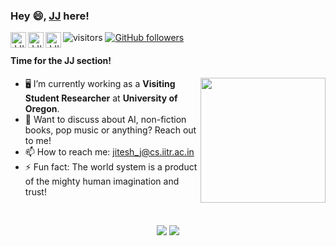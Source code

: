 ### Hey 😄, [JJ](https://praeclarumjj3.github.io/) here!

<a href="https://twitter.com/jiteshjain31">
  <img align="left" alt="JJ's Twitter" width="25px" src="https://img.shields.io/badge/Twitter-1DA1F2?style=for-the-badge&logo=twitter&logoColor=white" />
</a>
<a href="https://www.linkedin.com/in/jitesh-jain-1451b9192/">
  <img align="left" alt="JJ's Linkdein" width="25px" src="https://img.shields.io/badge/LinkedIn-0077B5?style=for-the-badge&logo=linkedin&logoColor=white" />
</a>
<a href="https://jitesh-j.medium.com/">
  <img align="left" alt="JJ's Medium" width="25px" src="https://img.shields.io/badge/Medium-12100E?style=for-the-badge&logo=medium&logoColor=white" />
</a>

![visitors](https://visitor-badge.laobi.icu/badge?page_id=praeclarumjj3.praeclarumjj3)
[![GitHub followers](https://img.shields.io/github/followers/praeclarumjj3.svg?style=social&label=Follow)](https://github.com/praeclarumjj3?tab=followers)

#### Time for the JJ section!

<img src='https://media.tenor.com/images/a53e378bb32fdbcabd28565ae799cfd5/tenor.gif?itemid=15912640' width="200px" align='right'>

- 🖥️ I’m currently working as a **Visiting Student Researcher** at **University of Oregon**.
- 💬 Want to discuss about AI, non-fiction books, pop music or anything? Reach out to me!
- 📫 How to reach me: jitesh_j@cs.iitr.ac.in
- ⚡ Fun fact: The world system is a product of the mighty human imagination and trust!

</br>

<p align = "center">
  <img src = "https://github-readme-stats.vercel.app/api?username=praeclarumjj3&show_icons=true&theme=tokyonight&line_height=27">
  <img src = "https://github-readme-stats.vercel.app/api/top-langs/?username=praeclarumjj3&hide=css,html&theme=tokyonight&line_height=27&layout=compact&langs_count=8">
</p>
